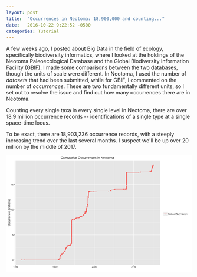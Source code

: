 ```yaml
---
layout: post
title:  "Occurrences in Neotoma: 18,900,000 and counting..."
date:   2016-10-22 9:22:52 -0500
categories: Tutorial
---
```


A few weeks ago, I posted about Big Data in the field of ecology, specifically biodiversity informatics, where I looked at the holdings of the Neotoma Paleoecological Database and the Global Biodiversity Information Facility (GBIF). I made some comparisons between the two databases, though the units of scale were different. In Neotoma, I used the number of *datasets* that had been submitted, while for GBIF, I commented on the number of *occurrences*.  These are two fundamentally different units, so I set out to resolve the issue and find out how many occurrences there are in Neotoma.

Counting every single taxa in every single level in Neotoma, there are over 18.9 million occurrence records -- identifications of a single type at a single space-time locus.

To be exact, there are 18,903,236 occurrence records, with a steeply increasing trend over the last several months. I suspect we'll be up over 20 million by the middle of 2017.

![NeotomaOccurrenceRecords](/assets/bigData/Neotoma_Occurrences.png)
